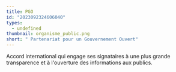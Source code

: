 ```yaml
---
title: PGO
id: "2023092324606040"
types:
  - undefined
thumbnail: organisme_public.png
short: " Partenariat pour un Gouvernement Ouvert"
---
```


Accord international qui engage ses signataires à une plus grande transparence et à l'ouverture des informations aux publics.